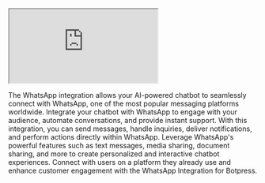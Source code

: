 <iframe src="https://www.youtube.com/embed/LQd1iGJLj58" ></iframe>

The WhatsApp integration allows your AI-powered chatbot to seamlessly connect with WhatsApp, one of the most popular messaging platforms worldwide. Integrate your chatbot with WhatsApp to engage with your audience, automate conversations, and provide instant support. With this integration, you can send messages, handle inquiries, deliver notifications, and perform actions directly within WhatsApp. Leverage WhatsApp's powerful features such as text messages, media sharing, document sharing, and more to create personalized and interactive chatbot experiences. Connect with users on a platform they already use and enhance customer engagement with the WhatsApp Integration for Botpress.
